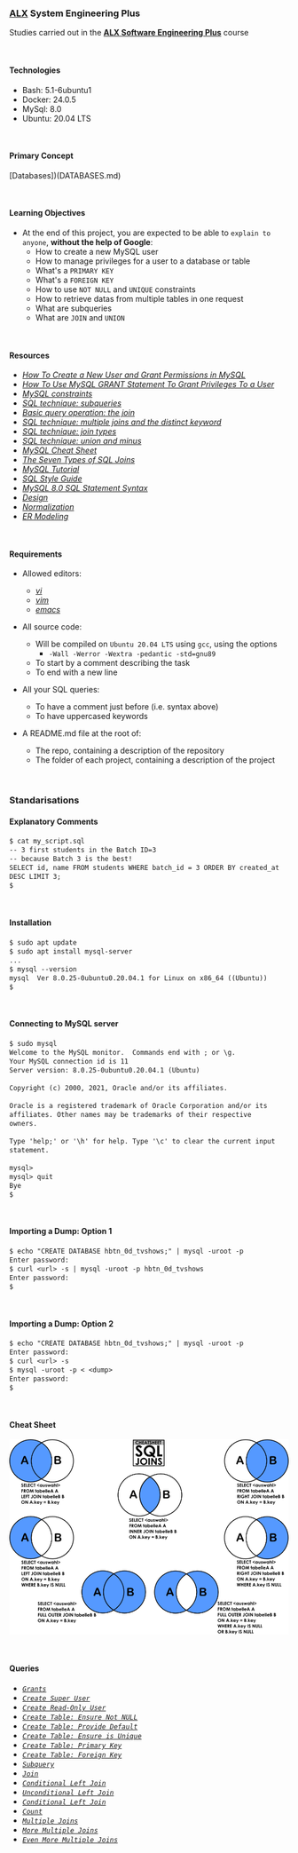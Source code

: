 ### [ALX](https://www.alxafrica.com/) System Engineering Plus

Studies carried out in the **[ALX Software Engineering Plus](https://www.alxafrica.com/software-engineering-plus/)** course

<br />

#### Technologies

* Bash:     5.1-6ubuntu1
* Docker:   24.0.5
* MySql:    8.0
* Ubuntu:   20.04 LTS

<br />

#### Primary Concept

[Databases])(DATABASES.md)

<br />

#### Learning Objectives

* At the end of this project, you are expected to be able to `explain to anyone`, **without the help of Google**:
    * How to create a new MySQL user
    * How to manage privileges for a user to a database or table
    * What's a `PRIMARY KEY`
    * What's a `FOREIGN KEY`
    * How to use `NOT NULL` and `UNIQUE` constraints
    * How to retrieve datas from multiple tables in one request
    * What are subqueries
    * What are `JOIN` and `UNION`

<br />

#### Resources

* _[How To Create a New User and Grant Permissions in MySQL](https://www.digitalocean.com/community/tutorials/how-to-create-a-new-user-and-grant-permissions-in-mysql)_
* _[How To Use MySQL GRANT Statement To Grant Privileges To a User](https://www.mysqltutorial.org/mysql-administration/mysql-grant/)_
* _[MySQL constraints](https://zetcode.com/mysql/constraints/)_
* _[SQL technique: subqueries](https://web.csulb.edu/colleges/coe/cecs/dbdesign/dbdesign.php?page=sql/subqueries.php)_
* _[Basic query operation: the join](https://web.csulb.edu/colleges/coe/cecs/dbdesign/dbdesign.php?page=sql/join.php)_
* _[SQL technique: multiple joins and the distinct keyword](https://web.csulb.edu/colleges/coe/cecs/dbdesign/dbdesign.php?page=sql/multijoin.php)_
* _[SQL technique: join types](https://web.csulb.edu/colleges/coe/cecs/dbdesign/dbdesign.php?page=sql/jointypes.php)_
* _[SQL technique: union and minus](https://web.csulb.edu/colleges/coe/cecs/dbdesign/dbdesign.php?page=sql/setops.php)_
* _[MySQL Cheat Sheet](https://intellipaat.com/mediaFiles/2019/02/SQL-Commands-Cheat-Sheet.pdf?US)_
* _[The Seven Types of SQL Joins](https://tableplus.com/blog/2018/09/a-beginners-guide-to-seven-types-of-sql-joins.html)_
* _[MySQL Tutorial](https://www.youtube.com/watch?v=yPu6qV5byu4)_
* _[SQL Style Guide](https://www.sqlstyle.guide/)_
* _[MySQL 8.0 SQL Statement Syntax](https://dev.mysql.com/doc/refman/8.0/en/sql-statements.html)_
* _[Design](https://www.guru99.com/database-design.html)_
* _[Normalization](https://www.guru99.com/database-normalization.html)_
* _[ER Modeling](https://www.guru99.com/er-modeling.html)_

<br />

#### Requirements

* Allowed editors:
    * _[vi](https://www.geeksforgeeks.org/vi-editor-unix/)_
    * _[vim](https://www.geeksforgeeks.org/getting-started-with-vim-editor-in-linux/)_
    * _[emacs](https://www.geeksforgeeks.org/emacs-command-in-linux-with-examples/)_

* All source code:
    * Will be compiled on `Ubuntu 20.04 LTS` using `gcc`, using the options
        * `-Wall -Werror -Wextra -pedantic -std=gnu89`
    * To start by a comment describing the task
    * To end with a new line

* All your SQL queries:
    * To have a comment just before (i.e. syntax above)
    * To have uppercased keywords

* A README.md file at the root of:
    * The repo, containing a description of the repository
    * The folder of each project, containing a description of the project

<br />

### Standarisations

#### Explanatory Comments

```
$ cat my_script.sql
-- 3 first students in the Batch ID=3
-- because Batch 3 is the best!
SELECT id, name FROM students WHERE batch_id = 3 ORDER BY created_at DESC LIMIT 3;
$
```

<br />

#### Installation

```
$ sudo apt update
$ sudo apt install mysql-server
...
$ mysql --version
mysql  Ver 8.0.25-0ubuntu0.20.04.1 for Linux on x86_64 ((Ubuntu))
$
```

<br />

#### Connecting to MySQL server

```
$ sudo mysql
Welcome to the MySQL monitor.  Commands end with ; or \g.
Your MySQL connection id is 11
Server version: 8.0.25-0ubuntu0.20.04.1 (Ubuntu)

Copyright (c) 2000, 2021, Oracle and/or its affiliates.

Oracle is a registered trademark of Oracle Corporation and/or its
affiliates. Other names may be trademarks of their respective
owners.

Type 'help;' or '\h' for help. Type '\c' to clear the current input statement.

mysql>
mysql> quit
Bye
$
```

<br />

#### Importing a Dump: Option 1

```
$ echo "CREATE DATABASE hbtn_0d_tvshows;" | mysql -uroot -p
Enter password: 
$ curl <url> -s | mysql -uroot -p hbtn_0d_tvshows
Enter password: 
$
```

<br />

#### Importing a Dump: Option 2

```
$ echo "CREATE DATABASE hbtn_0d_tvshows;" | mysql -uroot -p
Enter password: 
$ curl <url> -s
$ mysql -uroot -p < <dump>
Enter password: 
$
```

<br />

#### Cheat Sheet

![MySQL-Cheat-Sheet](./img/mysql-joins.png)

<br />

#### Queries

* _[`Grants`](0-privileges.sql)_
* _[`Create Super User`](1-create_user.sql)_
* _[`Create Read-Only User`](2-create_read_user.sql)_
* _[`Create Table: Ensure Not NULL`](3-force_name.sql)_
* _[`Create Table: Provide Default`](4-never_empty.sql)_
* _[`Create Table: Ensure is Unique`](5-unique_id.sql)_
* _[`Create Table: Primary Key`](6-states.sql)_
* _[`Create Table: Foreign Key`](7-cities.sql)_
* _[`Subquery`](8-cities_of_california_subquery.sql)_
* _[`Join`](9-cities_by_state_join.sql)_
* _[`Conditional Left Join`](10-genre_id_by_show.sql)_
* _[`Unconditional Left Join`](11-genre_id_all_shows.sql)_
* _[`Conditional Left Join`](12-no_genre.sql)_
* _[`Count`](13-count_shows_by_genre.sql)_
* _[`Multiple Joins`](14-my_genres.sql)_
* _[`More Multiple Joins`](15-comedy_only.sql)_
* _[`Even More Multiple Joins`](16-shows_by_genre.sql)_

<br />
